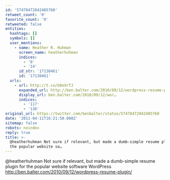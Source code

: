 ```yaml
---
id: '57478472842485760'
retweet_count: '0'
favorite_count: '0'
retweeted: false
entities:
  hashtags: []
  symbols: []
  user_mentions:
    - name: Heather R. Huhman
      screen_name: heatherhuhman
      indices:
        - '0'
        - '14'
      id_str: '17130461'
      id: '17130461'
  urls:
    - url: http://t.co/b0oXrTJ
      expanded_url: http://ben.balter.com/2010/09/12/wordpress-resume-plugin/
      display_url: ben.balter.com/2010/09/12/wor…
      indices:
        - '117'
        - '136'
original_url: https://twitter.com/benbalter/status/57478472842485760
date: '2011-04-11T16:21:50.000Z'
sitemap: false
robots: noindex
reply: true
title: >-
  @heatherhuhman Not sure if relevant, but made a dumb-simple resume plugin for
  the popular website so…
---
```


@heatherhuhman Not sure if relevant, but made a dumb-simple resume plugin for the popular website software WordPress http://ben.balter.com/2010/09/12/wordpress-resume-plugin/